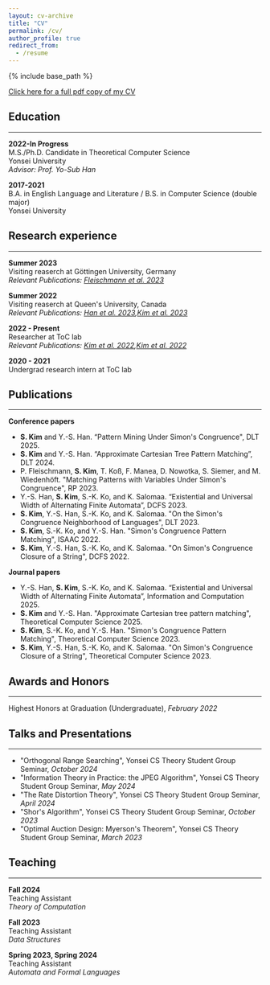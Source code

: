 ```yaml
---
layout: cv-archive
title: "CV"
permalink: /cv/
author_profile: true
redirect_from:
  - /resume
---
```


<style>
a.uline {text-decoration:underline;}
</style>

{% include base_path %}

<a href="../files/cv.pdf" class="uline">Click here for a full pdf copy of my CV</a>

## Education
---
**2022-In Progress**<br>
M.S./Ph.D. Candidate in Theoretical Computer Science<br>
Yonsei University<br>
*Advisor: Prof. Yo-Sub Han*

**2017-2021**<br>
B.A. in English Language and Literature / B.S. in Computer Science (double major)<br>
Yonsei University

## Research experience
---

**Summer 2023**<br>
Visiting reaserch at Göttingen University, Germany<br>
*Relevant Publications: <a href="../publications/23_RP" class="uline">Fleischmann et al. 2023</a>*<br>

**Summer 2022**<br>
Visiting reaserch at Queen's University, Canada<br>
*Relevant Publications: <a href="../publications/23_DCFS" class="uline">Han et al. 2023</a>,<a href="../publications/23_DLT" class="uline">Kim et al. 2023</a>*<br>

**2022 - Present**<br>
Researcher at ToC lab<br>
*Relevant Publications: <a href="../publications/22_DCFS" class="uline">Kim et al. 2022</a>,<a href="../publications/22_ISAAC" class="uline">Kim et al. 2022</a>*<br>

**2020 - 2021**<br>
Undergrad research intern at ToC lab<br>


## Publications
---
**Conference papers**<br>
- **S. Kim** and Y.-S. Han. “Pattern Mining Under Simon's Congruence", DLT 2025.<br>
- **S. Kim** and Y.-S. Han. “Approximate Cartesian Tree Pattern Matching”, DLT 2024.<br>
- P. Fleischmann, **S. Kim**, T. Koß, F. Manea, D. Nowotka, S. Siemer, and M. Wiedenhöft. "Matching Patterns with Variables Under Simon's Congruence", RP 2023.<br>
- Y.-S. Han, **S. Kim**, S.-K. Ko, and K. Salomaa. “Existential and Universal Width of Alternating Finite Automata”, DCFS 2023.<br>
- **S. Kim**, Y.-S. Han, S.-K. Ko, and K. Salomaa. "On the Simon's Congruence Neighborhood of Languages", DLT 2023.<br>
- **S. Kim**, S.-K. Ko, and Y.-S. Han. "Simon's Congruence Pattern Matching", ISAAC 2022.<br>
- **S. Kim**, Y.-S. Han, S.-K. Ko, and K. Salomaa. "On Simon's Congruence Closure of a String", DCFS 2022.<br>

**Journal papers**<br>
- Y.-S. Han, **S. Kim**, S.-K. Ko, and K. Salomaa. “Existential and Universal Width of Alternating Finite Automata”, Information and Computation 2025.<br>
- **S. Kim** and Y.-S. Han. "Approximate Cartesian tree pattern matching", Theoretical Computer Science 2025.<br>
- **S. Kim**, S.-K. Ko, and Y.-S. Han. "Simon's Congruence Pattern Matching", Theoretical Computer Science 2023.<br>
- **S. Kim**, Y.-S. Han, S.-K. Ko, and K. Salomaa. "On Simon's Congruence Closure of a String", Theoretical Computer Science 2023.<br>


## Awards and Honors
---
Highest Honors at Graduation (Undergraduate), *February 2022*<br>


## Talks and Presentations
---
- "Orthogonal Range Searching", Yonsei CS Theory Student Group Seminar, *October 2024*
- "Information Theory in Practice: the JPEG Algorithm", Yonsei CS Theory Student Group Seminar, *May 2024*
- "The Rate Distortion Theory", Yonsei CS Theory Student Group Seminar, *April 2024*
- "Shor's Algorithm", Yonsei CS Theory Student Group Seminar, *October 2023*
- "Optimal Auction Design: Myerson's Theorem", Yonsei CS Theory Student Group Seminar, *March 2023*<br>


## Teaching
---
**Fall 2024**<br>
Teaching Assistant<br>
*Theory of Computation*<br>

**Fall 2023**<br>
Teaching Assistant<br>
*Data Structures*

**Spring 2023, Spring 2024**<br>
Teaching Assistant<br>
*Automata and Formal Languages*<br>
